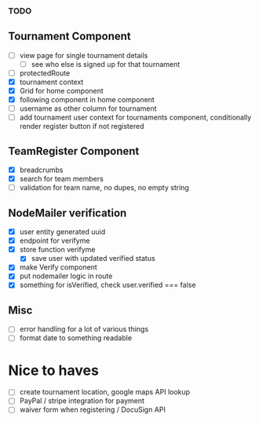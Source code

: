 ### TODO

## Tournament Component

- [ ] view page for single tournament details
  - [ ] see who else is signed up for that tournament
- [ ] protectedRoute
- [x] tournament context
- [x] Grid for home component
- [x] following component in home component
- [ ] username as other column for tournament
- [ ] add tournament user context for tournaments component, conditionally render register button if not registered

## TeamRegister Component

- [x] breadcrumbs
- [x] search for team members
- [ ] validation for team name, no dupes, no empty string

## NodeMailer verification

- [x] user entity generated uuid
- [x] endpoint for verifyme
- [x] store function verifyme
  - [x] save user with updated verified status
- [x] make Verify component
- [x] put nodemailer logic in route
- [x] something for isVerified, check user.verified === false

## Misc

- [ ] error handling for a lot of various things
- [ ] format date to something readable

# Nice to haves

- [ ] create tournament location, google maps API lookup
- [ ] PayPal / stripe integration for payment
- [ ] waiver form when registering / DocuSign API
